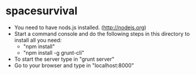 # spacesurvival
- You need to have nods.js installed. (http://nodejs.org)
- Start a command console and do the following steps in this directory to install all you need:
	- "npm install"
	- "npm install -g grunt-cli"
- To start the server type in "grunt server"
- Go to your browser and type in "localhost:8000"